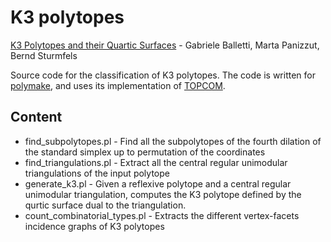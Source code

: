 # K3 polytopes

[K3 Polytopes and their Quartic Surfaces](https://arxiv.org/pdf/1806.02236.pdf) - Gabriele Balletti, Marta Panizzut, Bernd Sturmfels

Source code for the classification of K3 polytopes. The code is written for [polymake](https://polymake.org/), and uses its implementation of [TOPCOM](http://www.rambau.wm.uni-bayreuth.de/TOPCOM/).

## Content

* find_subpolytopes.pl - Find all the subpolytopes of the fourth dilation of the standard simplex up to permutation of the coordinates
* find_triangulations.pl - Extract all the central regular unimodular triangulations of the input polytope
* generate_k3.pl - Given a reflexive polytope and a central regular unimodular triangulation, computes the K3 polytope defined by the qurtic surface dual to the triangulation.
* count_combinatorial_types.pl - Extracts the different vertex-facets incidence graphs of K3 polytopes
